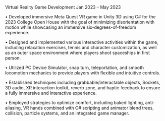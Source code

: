 Virtual Reality Game Development Jan 2023 – May 2023

• Developed immersive Meta Quest VR game in Unity 3D using C# for the 2023 College Open House with the goal
of minimizing disorientation with motion while showcasing an immersive six-degrees-of-freedom experience.

• Designed and implemented various interactive activities within the game, including relaxation exercises, tennis
and character customization, as well as an outer space environment where players shoot spaceships in first person.

• Utilized PC Device Simulator, snap turn, teleportation, and smooth locomotion mechanics to provide players with
flexible and intuitive controls.

• Established techniques including grabbable/interactable objects, Sockets, 3D audio, XR interaction toolkit, reverb
zone, and haptic feedback to ensure a fully immersive and interactive experience.

• Employed strategies to optimize comfort, including baked lighting, anti-aliasing, VR hands combined with C#
scripting and animator blend trees, collision, particle systems, and an integrated game manager.
